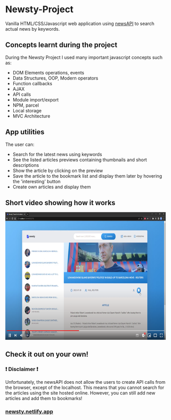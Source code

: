 # Newsty-Project
Vanilla HTML/CSS/Javascript web application using [newsAPI](https://newsapi.org/) to search actual news by keywords.

## Concepts learnt during the project
During the Newsty Project I used many important javascript concepts such as:
- DOM Elements operations, events
- Data Structures, OOP, Modern operators
- Function callbacks
- AJAX
- API calls
- Module import/export
- NPM, parcel
- Local storage
- MVC Architecture

## App utilities
The user can:
- Search for the latest news using keywords
- See the listed articles previews containing thumbnails and short descriptions
- Show the article by clicking on the preview
- Save the article to the bookmark list and display them later by hovering the 'interesting' button
- Create own articles and display them

## Short video showing how it works

[<img src="https://github.com/czaacza/Newsty-Project/blob/master/helpFiles/videoImg.png" width="738" height="400"/>](https://www.youtube.com/watch?v=ibjDHH2049g "Newsty Project presentation")


## Check it out on your own! 
### ❗ Disclaimer ❗

Unfortunately, the newsAPI does not allow the users to create API calls from the browser, except of the localhost. This means that you cannot search for the articles using the site hosted online. However, you can still add new articles and add them to bookmarks!

### [newsty.netlify.app](https://newsty.netlify.app/)
